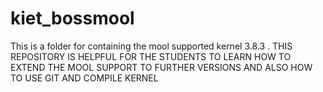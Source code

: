 # kiet_bossmool
This is a folder for containing the mool supported kernel 3.8.3 .  THIS REPOSITORY IS HELPFUL FOR THE STUDENTS TO LEARN HOW TO EXTEND THE MOOL SUPPORT TO FURTHER VERSIONS AND ALSO HOW TO USE GIT AND COMPILE KERNEL
